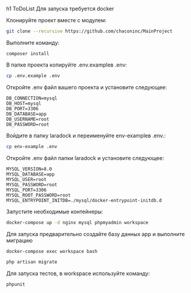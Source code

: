 h1 ToDoList
Для запуска требуется docker

Клонируйте проект вместе с модулем:
```bash
git clone --recursive https://github.com/chaconinc/MainProject
```
Выполните команду:
```
composer install
```

В папке проекта копируйте .env.exampleв .env:
```bash
cp .env.example .env
```

Откройте .env файл вашего проекта и установите следующее:
```
DB_CONNECTION=mysql
DB_HOST=mysql
DB_PORT=3306
DB_DATABASE=app
DB_USERNAME=root
DB_PASSWORD=root
```

Войдите в папку laradock и переименуйте env-exampleв .env.:
```bash
cp env-example .env
```
Откройте .env файл папки laradock и установите следующее:
```
MYSQL_VERSION=8.0
MYSQL_DATABASE=app
MYSQL_USER=root
MYSQL_PASSWORD=root
MYSQL_PORT=3306
MYSQL_ROOT_PASSWORD=root
MYSQL_ENTRYPOINT_INITDB=./mysql/docker-entrypoint-initdb.d
```

Запустите необходимые контейнеры:
```bash
docker-compose up -d nginx mysql phpmyadmin workspace
```
Для запуска предварительно создайте базу данных app и выполните миграцию
```bash
docker-compose exec workspace bash
```
```bash
php artisan migrate
```

Для запуска тестов, в workspace используйте команду:
```bash
phpunit
```
